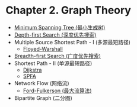 # Chapter 2. Graph Theory

* [Minimum Spanning Tree (最小生成树)](../Ch2-Graph-Theory.md#minimum-spanning-tree)
* [Depth-first Search (深度优先搜索)](../Ch2-Graph-Theory.md#depth-first-search)
* Multiple Source Shortest Path - I (多源最短路径)
  * [Floyed-Warshall](../Ch2-Graph-Theory.md#floyed-warshall)
* [Breadth-first Search (广度优先搜索)](../Ch2-Graph-Theory.md#breadth-first-search)
* Shortest Path - II (单源最短路径)
  * [Dijkstra](../Ch2-Graph-Theory.md#dijkstra)
  * [SPFA](../Ch2-Graph-Theory.md#spfa)
* Network Flow (网络流)
  * [Ford-Fulkerson (最大流算法)](../#ford-fulkerson)
* Bipartite Graph (二分图)
